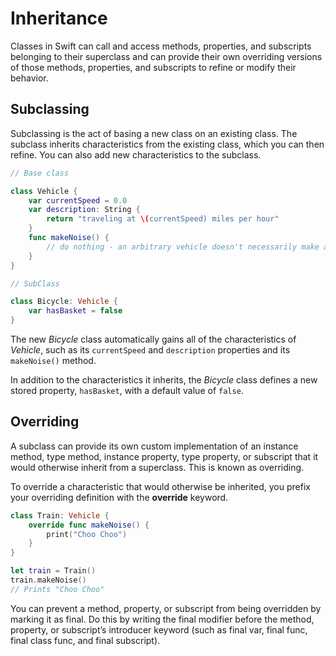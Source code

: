 # Inheritance

Classes in Swift can call and access methods, properties, and subscripts belonging to their superclass and can provide their own overriding versions of those methods, properties, and subscripts to refine or modify their behavior.

## Subclassing

Subclassing is the act of basing a new class on an existing class. The subclass inherits characteristics from the existing class, which you can then refine. You can also add new characteristics to the subclass.

```swift
// Base class

class Vehicle {
    var currentSpeed = 0.0
    var description: String {
        return "traveling at \(currentSpeed) miles per hour"
    }
    func makeNoise() {
        // do nothing - an arbitrary vehicle doesn't necessarily make a noise
    }
}
```

```swift
// SubClass

class Bicycle: Vehicle {
    var hasBasket = false
}
```

The new *Bicycle* class automatically gains all of the characteristics of *Vehicle*, such as its `currentSpeed` and `description` properties and its `makeNoise()` method.

In addition to the characteristics it inherits, the *Bicycle* class defines a new stored property, `hasBasket`, with a default value of `false`.

## Overriding

A subclass can provide its own custom implementation of an instance method, type method, instance property, type property, or subscript that it would otherwise inherit from a superclass. This is known as overriding.

To override a characteristic that would otherwise be inherited, you prefix your overriding definition with the **override** keyword.

```swift
class Train: Vehicle {
    override func makeNoise() {
        print("Choo Choo")
    }
}

let train = Train()
train.makeNoise()
// Prints "Choo Choo"
```

You can prevent a method, property, or subscript from being overridden by marking it as final. Do this by writing the final modifier before the method, property, or subscript’s introducer keyword (such as final var, final func, final class func, and final subscript).